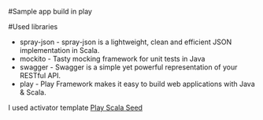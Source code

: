 #Sample app build in play

#Used libraries
* spray-json - spray-json is a lightweight, clean and efficient JSON implementation in Scala.
* mockito - Tasty mocking framework for unit tests in Java
* swagger - Swagger is a simple yet powerful representation of your RESTful API.
* play - Play Framework makes it easy to build web applications with Java & Scala.

I used activator template [Play Scala Seed](https://typesafe.com/activator/template/play-scala)